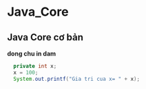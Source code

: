 # Java_Core
## Java Core cơ bản
**dong chu in dam**
```java
  private int x;
  x = 100;
  System.out.printf("Gia tri cua x= " + x);
```
